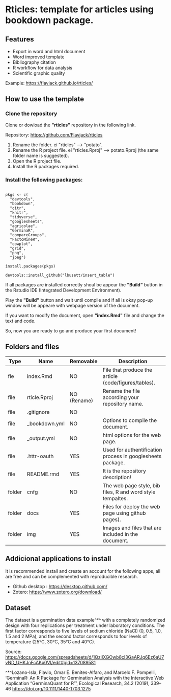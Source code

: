 # Rticles: template for articles using bookdown package.

## Features

- Export in word and html document
- Word improved template
- Bibliography citation
- R workflow for data analysis
- Scientific graphic quality

Example: <https://flavjack.github.io/rticles/>

## How to use the template

### Clone the repository

Clone or dowload the **"rticles"** repository in the following link.

Repository: <https://github.com/Flavjack/rticles>

1. Rename the folder. ei "rticles" --> "potato".
1. Rename the R project file. ei "rticles.Rproj" --> potato.Rproj (the same folder name is suggested).
1. Open the R project file.
1. Install the R packages required.

### Install the following packages:

```{r}

pkgs <- c(
  "devtools", 
  "bookdown", 
  "citr",
  "knitr",
  "tidyverse",
  "googlesheets", 
  "agricolae",
  "GerminaR",
  "compareGroups", 
  "FactoMineR",
  "cowplot", 
  "grid", 
  "png",
  "jpeg")

install.packages(pkgs)

devtools::install_github("lbusett/insert_table")

```
If all packages are installed correctly shoul be appear the **"Build"** button in the Rstudio IDE (Integrated Development Environment).

Play the **"Build"** button and wait until compile and if all is okay pop-up window will be appeare with webpage version of the document.

If you want to modify the document, open **"index.Rmd"** file and change the text and code.

So, now you are ready to go and produce your first document!

## Folders and files

| Type   	| Name          	| Removable   	| Description                                                	|
|--------	|---------------	|-------------	|------------------------------------------------------------	|
| fle    	| index.Rmd     	| NO          	| File that produce the article (code/figures/tables).      	|
| file   	| rticle.Rproj  	| NO (Rename) 	| Rename the file according your repository name.            	|
| file   	| .gitignore    	| NO          	|                                                            	|
| file   	| _bookdown.yml 	| NO          	| Options to compile the document.                          	|
| file   	| _output.yml   	| NO          	| html options for the web page.                            	|
| file   	| .httr-oauth   	| YES         	| Used for authentification process in googlesheets package. 	|
| file   	| README.rmd    	| YES         	| It is the repository description!                          	|
| folder 	| cnfg          	| NO          	| The web page style, bib files, R and word style tempaltes.	|
| folder 	| docs          	| YES         	| Files for deploy the web page using github pages).        	|
| folder 	| img           	| YES         	| Images and files that are included in the document.        	|

## Addicional applications to install

It is recommended install and create an account for the following apps, all are free and can be complemented with reproducible research.

- Github desktop : <https://desktop.github.com/>
- Zotero: <https://www.zotero.org/download/>

## Dataset

The dataset is a germination data example^*^ with a completely randomized design with four replications per treatment under laboratory conditions. The first factor corresponds to five levels of sodium chloride (NaCl) (0, 0.5, 1.0, 1.5 and 2 MPa), and the second factor corresponds to four levels of temperature (25°C, 30°C, 35°C and 40°C).

Source: <https://docs.google.com/spreadsheets/d/1QziIXGOwb8cl3GaARJq6Ez6aU7vND_UHKJnFcAKx0VI/edit#gid=137089581>


^*^Lozano-Isla, Flavio, Omar E. Benites-Alfaro, and Marcelo F. Pompelli, ‘GerminaR: An R Package for Germination Analysis with the Interactive Web Application “GerminaQuant for R”’, Ecological Research, 34.2 (2019), 339–46 <https://doi.org/10.1111/1440-1703.1275>


